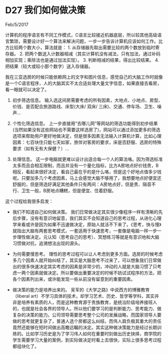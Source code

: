 # D27 我们如何做决策
Feb/5/2017 

计算机的程序语言有不同工作模式，C语言比较接近机器底层，所以较其他高级语言繁琐，需要设计好一个算法来解决问题，一步一步告诉计算机应该如何工作。比方比较两个数大小，算法就是：
	1. 从存储器先取出需要比较的两个数放到临时寄存器。
	2. 把两个数送入计数器相减（其实计算机没有减法，只有加法，通过补码相加实现；乘除法也是通过加法实现）。
	3. 判断相减的结果，得出比较结果。
	4. 把结果（较大或较小那个数字）送入存储器。

我在三亚选房的时候只能依赖网上的文字和图片信息，感觉自己的大脑工作时就像是一个C语言程序，人的大脑其实不太合适处理大量文字信息，如果直接去看房，看一眼就可以决定了。

1. 初步筛选信息。
输入选这间房需要考虑的所有因素，大地点、小地点、房型、价钱、是否配合旅游路线、床型(大床/ 双床/ 三床)、交通、停车场、卫生、噪声...


2. 个性化筛选信息。
上一步直接用“去哪儿网”等网站的筛选功能得到初步结果(当然如果没有这些网站也不需要这样选房了)，网站可以通过添加更多的筛选选项来帮助用户更好地做决定，但是很多因素无法输入计算机计算，比如心理因素：七百块住只能七天如家，旅伴对客房的要求，床是否舒服、选房的特殊要求（如有无有大保健？）...

3. 处理信息。
这一步电脑就更难以设计出适合每一个人的算法咯。因为筛选标准太多而且会相互限制，而且并没有一个量化指标，比方A房地点好价钱贵，B相反，看起来很好决定，看自己最在乎的是什么咯，但是这个好地点值多少钱呢。只要加多几个考虑因素，马上会感觉大脑不够用了，我想要地点好便宜还舒服的，但是筛选好满足其他条件只有两间：A房地点好，但是贵、隔音不行、卫生一般，B房地点糟糕，但是便宜、住着舒服。

这个过程给我很多启发：
* 我们不知道自己如何做决策。
我们日常做决定其实很少像程序一样有清晰的先后步骤，没有有意识地留意，我们其实不会知道自己的思考过程，从进化心理学来看或许是因为如果不迅速做决定，原始人就活不下来了。《思考，快与慢》就指出大脑有两套思考模式，一套适用于快速思考，一套像是电脑一样一步一步理性做决定。元认知（思考自己的思考）、冥想练习等就是有意识地和大脑习惯做对抗，追溯想法出现的源头。

* 为何需要慢思考。
理性的思考过程可以让人考虑到更多方面。选房的时候考虑多几个因素人就开始纠结了，其实是大脑思考不过来了，可以想象我们日常做出的很多快速决定其实考虑的因素是非常少的，冲动的人就是大脑习惯了只考虑一两个因素就做决定。所以要做出重要决定的时候不妨试试程序的方法，把各个因素列出来，或许能发现一些从前没有留意到的重要因素。

* 做决策的能力是培养出来的。
吴军的《大学之路》中说西方的博雅教育（liberal art）不学习具体的技术，却学习艺术、历史、哲学等学科，其实并非是培养有素质的人，而是这种教育源于贵族教育，是统治阶级培养接班人的，也就是社会各界的领导人。所以他们要学习的是判断能力、思考能力、做复杂的决策的能力。公司领导需要思考整个公司的发展战略，而国家领导人要做的思考就更复杂了，普通人选个房都这么纠结，而伟人肩负极其重大的责任竟然还能够在短时间做出高瞻远瞩的决定。其实这种做决策能力是经过长期训练的。比如学习历史是为了学习伟人如何在重要时刻做出历史抉择，商学院的学生需要学习大量的案例，到实际做决定时看上去很快，实际上很多思考过程都组块化了。
